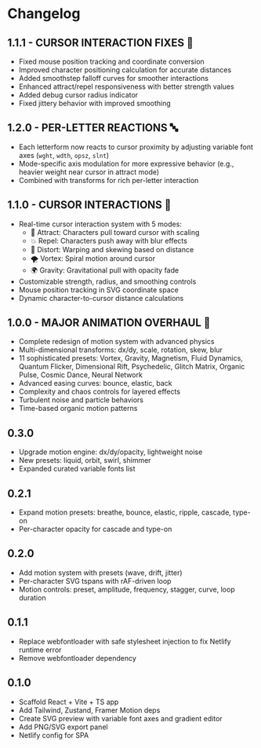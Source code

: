 # Changelog

## 1.1.1 - CURSOR INTERACTION FIXES 🔧
- Fixed mouse position tracking and coordinate conversion
- Improved character positioning calculation for accurate distances
- Added smoothstep falloff curves for smoother interactions
- Enhanced attract/repel responsiveness with better strength values
- Added debug cursor radius indicator
- Fixed jittery behavior with improved smoothing

## 1.2.0 - PER-LETTER REACTIONS 🔤
- Each letterform now reacts to cursor proximity by adjusting variable font axes (`wght`, `wdth`, `opsz`, `slnt`)
- Mode-specific axis modulation for more expressive behavior (e.g., heavier weight near cursor in attract mode)
- Combined with transforms for rich per-letter interaction

## 1.1.0 - CURSOR INTERACTIONS 🎯
- Real-time cursor interaction system with 5 modes:
  - 🧲 Attract: Characters pull toward cursor with scaling
  - 💥 Repel: Characters push away with blur effects  
  - 🌊 Distort: Warping and skewing based on distance
  - 🌪️ Vortex: Spiral motion around cursor
  - 🌍 Gravity: Gravitational pull with opacity fade
- Customizable strength, radius, and smoothing controls
- Mouse position tracking in SVG coordinate space
- Dynamic character-to-cursor distance calculations

## 1.0.0 - MAJOR ANIMATION OVERHAUL 🚀
- Complete redesign of motion system with advanced physics
- Multi-dimensional transforms: dx/dy, scale, rotation, skew, blur
- 11 sophisticated presets: Vortex, Gravity, Magnetism, Fluid Dynamics, Quantum Flicker, Dimensional Rift, Psychedelic, Glitch Matrix, Organic Pulse, Cosmic Dance, Neural Network
- Advanced easing curves: bounce, elastic, back
- Complexity and chaos controls for layered effects
- Turbulent noise and particle behaviors
- Time-based organic motion patterns

## 0.3.0
- Upgrade motion engine: dx/dy/opacity, lightweight noise
- New presets: liquid, orbit, swirl, shimmer
- Expanded curated variable fonts list

## 0.2.1
- Expand motion presets: breathe, bounce, elastic, ripple, cascade, type-on
- Per-character opacity for cascade and type-on

## 0.2.0
- Add motion system with presets (wave, drift, jitter)
- Per-character SVG tspans with rAF-driven loop
- Motion controls: preset, amplitude, frequency, stagger, curve, loop duration

## 0.1.1
- Replace webfontloader with safe stylesheet injection to fix Netlify runtime error
- Remove webfontloader dependency

## 0.1.0
- Scaffold React + Vite + TS app
- Add Tailwind, Zustand, Framer Motion deps
- Create SVG preview with variable font axes and gradient editor
- Add PNG/SVG export panel
- Netlify config for SPA


